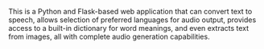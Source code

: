 This is a Python and Flask-based web application that can convert text to speech, allows selection of preferred languages for audio output, provides access to a built-in dictionary for word meanings, and even extracts text from images, all with complete audio generation capabilities.